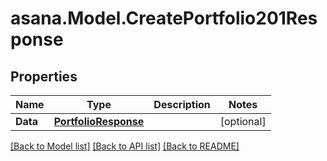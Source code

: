 
# asana.Model.CreatePortfolio201Response

## Properties

Name | Type | Description | Notes
------------ | ------------- | ------------- | -------------
**Data** | [**PortfolioResponse**](PortfolioResponse.md) |  | [optional] 

[[Back to Model list]](../README.md#documentation-for-models)
[[Back to API list]](../README.md#documentation-for-api-endpoints)
[[Back to README]](../README.md)

